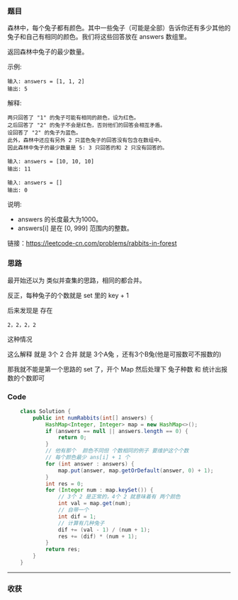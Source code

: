 ### 题目

森林中，每个兔子都有颜色。其中一些兔子（可能是全部）告诉你还有多少其他的兔子和自己有相同的颜色。我们将这些回答放在 answers 数组里。

返回森林中兔子的最少数量。

示例:
```
输入: answers = [1, 1, 2]
输出: 5
```
解释:
```
两只回答了 "1" 的兔子可能有相同的颜色，设为红色。
之后回答了 "2" 的兔子不会是红色，否则他们的回答会相互矛盾。
设回答了 "2" 的兔子为蓝色。
此外，森林中还应有另外 2 只蓝色兔子的回答没有包含在数组中。
因此森林中兔子的最少数量是 5: 3 只回答的和 2 只没有回答的。
```

```
输入: answers = [10, 10, 10]
输出: 11
```
```
输入: answers = []
输出: 0
```

说明:
- answers 的长度最大为1000。
- answers[i] 是在 [0, 999] 范围内的整数。

链接：https://leetcode-cn.com/problems/rabbits-in-forest

### 思路

最开始还以为 类似并查集的思路，相同的都合并。

反正，每种兔子的个数就是 set 里的 key + 1

后来发现是 存在 
```
2，2，2，2 
```
这种情况

这么解释 就是 3个 2 合并 就是 3个A兔 ，还有3个B兔(他是可报数可不报数的)

那我就不能是第一个思路的 set 了，开个 Map 然后处理下 兔子种数 和 统计出报数的个数即可

### Code
```java
    class Solution {
        public int numRabbits(int[] answers) {
            HashMap<Integer, Integer> map = new HashMap<>();
            if (answers == null || answers.length == 0) {
                return 0;
            }
            // 他有那个  颜色不同但 个数相同的例子 要维护这个个数
            // 每个颜色最少 ans[i] + 1 个
            for (int answer : answers) {
                map.put(answer, map.getOrDefault(answer, 0) + 1);
            }
            int res = 0;
            for (Integer num : map.keySet()) {
                // 3个 2 是正常的，4个 2 就意味着有 两个颜色
                int val = map.get(num);
                // 自带一个
                int dif = 1;
                // 计算有几种兔子
                dif += (val - 1) / (num + 1);
                res += (dif) * (num + 1);
            }
            return res;
        }
    }
```
*** 
### 收获
